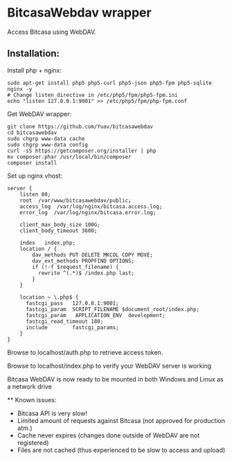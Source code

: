 BitcasaWebdav wrapper
=====================

Access Bitcasa using WebDAV. 

Installation:
-------------

Install php + nginx:

    sudo apt-get install php5 php5-curl php5-json php5-fpm php5-sqlite nginx -y
    # Change listen directive in /etc/php5/fpm/php5-fpm.ini
    echo "listen 127.0.0.1:9001" >> /etc/php5/fpm/php-fpm.conf

Get WebDAV wrapper:

	git clone https://github.com/Yuav/bitcasawebdav
	cd bitcasawebdav
	sudo chgrp www-data cache
	sudo chgrp www-data config
	curl -sS https://getcomposer.org/installer | php
	mv composer.phar /usr/local/bin/composer
	composer install

Set up nginx vhost:

    server {
        listen 80;
        root  /var/www/bitcasawebdav/public;
        access_log  /var/log/nginx/bitcasa.access.log;
        error_log  /var/log/nginx/bitcasa.error.log;

		client_max_body_size 100G;
		client_body_timeout 3600;

        index   index.php;
        location / {
            dav_methods PUT DELETE MKCOL COPY MOVE;
            dav_ext_methods PROPFIND OPTIONS;
            if (!-f $request_filename) {
              rewrite ^(.*)$ /index.php last;
            }
        }

        location ~ \.php$ {
          fastcgi_pass   127.0.0.1:9001;
          fastcgi_param  SCRIPT_FILENAME $document_root/index.php;
          fastcgi_param   APPLICATION_ENV  development;
          fastcgi_read_timeout 180;
          include        fastcgi_params;
        }
    }

Browse to localhost/auth.php to retrieve access token.

Browse to localhost/index.php to verify your WebDAV server is working

Bitcasa WebDAV is now ready to be mounted in both Windows and Linux as a network drive

** Known issues:
 - Bitcasa API is very slow!
 - Limited amount of requests against Bitcasa (not approved for production atm.)
 - Cache never expires (changes done outside of WebDAV are not registered)
 - Files are not cached (thus experienced to be slow to access and upload)